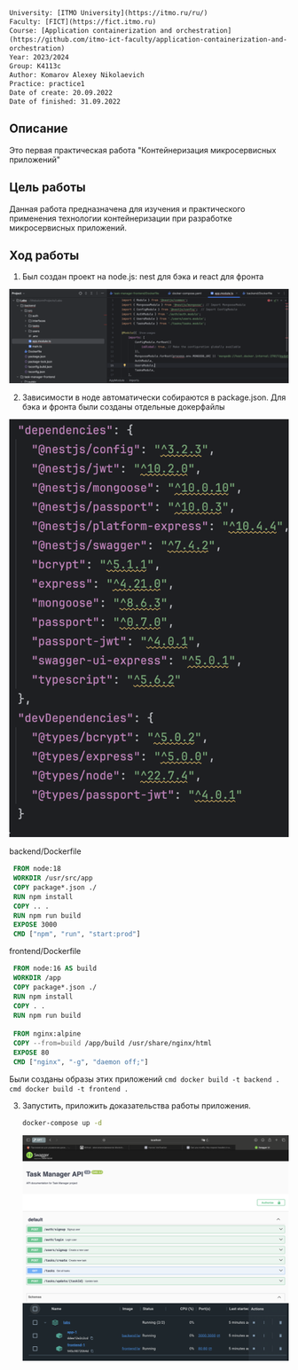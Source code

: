 ```
University: [ITMO University](https://itmo.ru/ru/)
Faculty: [FICT](https://fict.itmo.ru)
Course: [Application containerization and orchestration](https://github.com/itmo-ict-faculty/application-containerization-and-orchestration)
Year: 2023/2024
Group: K4113c
Author: Komarov Alexey Nikolaevich
Practice: practice1
Date of create: 20.09.2022
Date of finished: 31.09.2022
```

## Описание
Это первая практическая работа "Контейнеризация микросервисных приложений"

## Цель работы
Данная работа предназначена для изучения и практического применения технологии контейнеризации при разработке микросервисных приложений.

## Ход работы

1. Был создан проект на node.js: nest для бэка и react для фронта

  ![alt text](1.png)

2. Зависимости в ноде автоматически собираются в package.json. Для бэка и фронта были созданы отдельные докерфайлы

  ![alt text](2.png)
  
   backend/Dockerfile
   ```Dockerfile
    FROM node:18
    WORKDIR /usr/src/app
    COPY package*.json ./
    RUN npm install
    COPY .. .
    RUN npm run build
    EXPOSE 3000
    CMD ["npm", "run", "start:prod"]

   ```
   frontend/Dockerfile
   ```Dockerfile
    FROM node:16 AS build
    WORKDIR /app
    COPY package*.json ./
    RUN npm install
    COPY . .
    RUN npm run build

    FROM nginx:alpine
    COPY --from=build /app/build /usr/share/nginx/html
    EXPOSE 80
    CMD ["nginx", "-g", "daemon off;"]
   ```

   
Были созданы образы этих приложений
     ```cmd
     docker build -t backend .
     ```   
     ```cmd
     docker build -t frontend .
     ```   
   
3. Запустить, приложить доказательства работы приложения.  
   ```cmd
   docker-compose up -d
   ```
   ![alt text](3.png)
   ![alt text](4.png)
    

